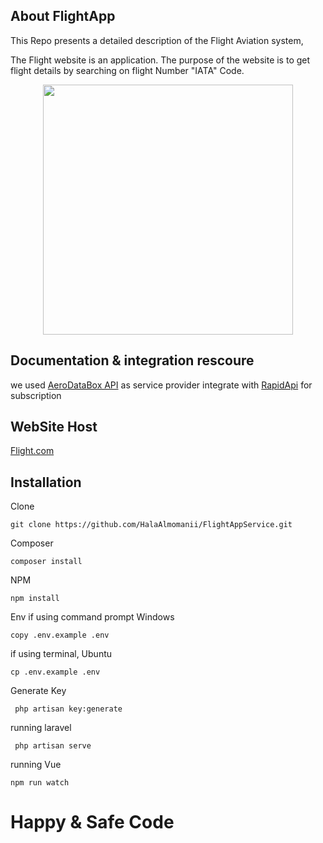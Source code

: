
## About FlightApp

This Repo presents a detailed description of the Flight Aviation system, 

The Flight website is an application. The purpose of the website is to get flight details by searching on flight Number "IATA" Code.

<p align="center"><img src="https://encrypted-tbn0.gstatic.com/images?q=tbn:ANd9GcRnUTMgtpfAWHl19dA9n1TDtMyydB6cfF6-rQ&usqp=CAU" width="400"></p>

## Documentation & integration rescoure 
we used <a href="https://www.aerodatabox.com/data-coverage" >AeroDataBox API</a> as service provider integrate with <a href="https://rapidapi.com/aerodatabox/api/aerodatabox"> RapidApi</a> for subscription

## WebSite Host
<a href ='https://flight-apiapp.herokuapp.com'/>Flight.com</a>

## Installation 
Clone 
```
git clone https://github.com/HalaAlmomanii/FlightAppService.git

```
Composer

``` 
composer install 

```
NPM
```
npm install

```
Env
if using command prompt Windows

```
copy .env.example .env 
```
if using terminal, Ubuntu
```
cp .env.example .env 
```
Generate Key
```
 php artisan key:generate
```
running laravel
```
 php artisan serve
```
running Vue
```
npm run watch 
```
# Happy & Safe Code
